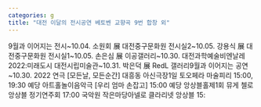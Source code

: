 ```yaml
---
categories: g
title: "대전 이달의 전시공연 베토벤 교향곡 9번 합창 외"
---
```

9월과 이어지는 전시~10.04. 소원회 展 대전중구문화원 전시실2~10.05. 강용식 展 대전중구문화원 전시실1~10.05. 손은심 展 이공갤러리~10.30. 대전과학예술비엔날레 2022:미래도시 대전시립미술관~10.31. 박은덕 展 RedL 갤러리9월과 이어지는 공연~10.30. 2022 연극 [모든날, 모든순간] 대흥동 아신극장1일 토오페라 마술피리 15:00, 19:30 예당 아트홀놀이음악극 [우리 엄마 손잡고] 15:00 예당 앙상블홀제1회 뮤게 첼로 앙상블 정기연주회 17:00 국악원 작은마당아넬로 클라리넷 앙상블 15: